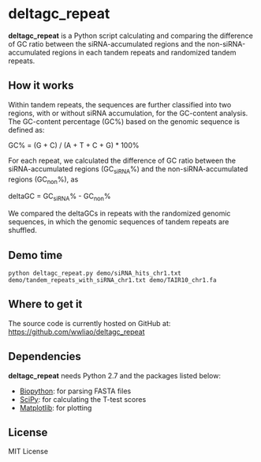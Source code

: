 # deltagc_repeat
**deltagc_repeat** is a Python script calculating and comparing the difference 
of GC ratio between the siRNA-accumulated regions and the non-siRNA-accumulated
 regions in each tandem repeats and randomized tandem repeats.

## How it works
Within tandem repeats, the sequences are further classified into two regions, 
with or without siRNA accumulation, for the GC-content analysis. The GC-content
percentage (GC%) based on the genomic sequence is defined as:

GC% = (G + C) / (A + T + C + G) * 100%

For each repeat, we calculated the difference of GC ratio between the 
siRNA-accumulated regions (GC<sub>siRNA</sub>%) and the non-siRNA-accumulated regions 
(GC<sub>non</sub>%), as 

deltaGC = GC<sub>siRNA</sub>% - GC<sub>non</sub>% 

We compared the deltaGCs in repeats with the randomized genomic sequences, in 
which the genomic sequences of tandem repeats are shuffled.

## Demo time
    python deltagc_repeat.py demo/siRNA_hits_chr1.txt demo/tandem_repeats_with_siRNA_chr1.txt demo/TAIR10_chr1.fa

## Where to get it
The source code is currently hosted on GitHub at: 
https://github.com/wwliao/deltagc_repeat

## Dependencies
**deltagc_repeat** needs Python 2.7 and the packages listed below:
- [Biopython](www.biopython.org/): for parsing FASTA files
- [SciPy](http://www.scipy.org): for calculating the T-test scores
- [Matplotlib](http://matplotlib.sourceforge.net/): for plotting


## License
MIT License
